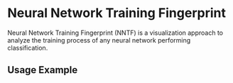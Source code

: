 # Neural Network Training Fingerprint
Neural Network Training Fingerprint (NNTF) is a visualization approach to analyze the training process of any neural network performing classification.

## Usage Example